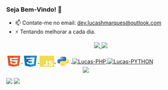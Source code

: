 ### Seja Bem-Vindo! 👋

- 📫 Contate-me no email: dev.lucashmarques@outlook.com
- ⚡ Tentando melhorar a cada dia.

<div align="center">
  <a href="https://github.com/LukasHMarques">
  <img height="180em" src="https://github-readme-stats.vercel.app/api?username=LukasHMarques&show_icons=true&theme=vision-friendly-dark&include_all_commits=true&count_private=true"/>
  <img height="180em" src="https://github-readme-stats.vercel.app/api/top-langs/?username=LukasHMarques&layout=compact&langs_count=7&theme=vision-friendly-dark"/>
</div>
  
 <div style="display: inline_block"><br>
  <img align="center" alt="Lucas-HTML" height="30" width="40" src="https://raw.githubusercontent.com/devicons/devicon/master/icons/html5/html5-original.svg">
  <img align="center" alt="Lucas-CSS" height="30" width="40" src="https://raw.githubusercontent.com/devicons/devicon/master/icons/css3/css3-original.svg">
  <img align="center" alt="Lucas-JS" height="30" width="40" src="https://raw.githubusercontent.com/devicons/devicon/master/icons/javascript/javascript-plain.svg">
  <img align="center" alt="Lucas-PYTHON" height="30" width="40" src="https://raw.githubusercontent.com/devicons/devicon/master/icons/python/python-original.svg">
  <img align="center" alt="Lucas-PHP" height="40" width="50"  src="https://cdn.jsdelivr.net/gh/devicons/devicon/icons/php/php-original.svg" />
  <img align="center" alt="Lucas-PYTHON" height="50" width="50" src="https://cdn.jsdelivr.net/gh/devicons/devicon/icons/mysql/mysql-original-wordmark.svg" />
  <img align="right" width="300" src="https://i2.wp.com/allhtaccess.info/wp-content/uploads/2018/03/programming.gif?fit=1281%2C716&ssl=1" />
 </div>
   
  ##
 
 <div> 
  <a href = "mailto:dev.lucashmarques@outlook.com"><img src="https://img.shields.io/badge/-Gmail-%23333?style=for-the-badge&logo=gmail&logoColor=white" target="_blank"></a>
  <a href="https://www.linkedin.com/in/devlucashmarques" target="_blank"><img src="https://img.shields.io/badge/-LinkedIn-%230077B5?style=for-the-badge&logo=linkedin&logoColor=white" target="_blank"></a> 
 </div>
